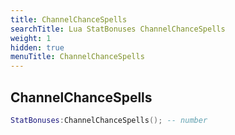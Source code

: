 ```yaml
---
title: ChannelChanceSpells
searchTitle: Lua StatBonuses ChannelChanceSpells
weight: 1
hidden: true
menuTitle: ChannelChanceSpells
---
```

## ChannelChanceSpells
```lua
StatBonuses:ChannelChanceSpells(); -- number
```